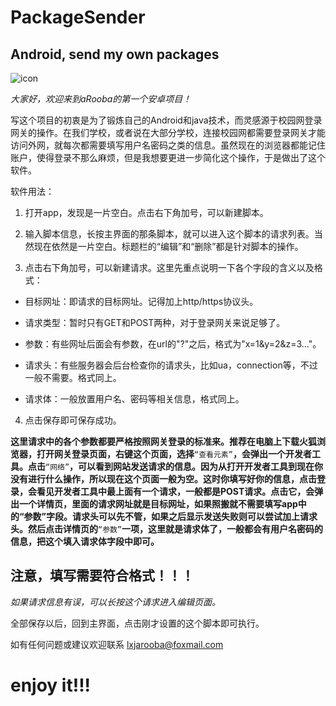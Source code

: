 # PackageSender
## Android, send my own packages

![icon](https://package-sender-android-app-1258441719.cos.ap-beijing.myqcloud.com/logo.png)

*大家好，欢迎来到aRooba的第一个安卓项目！*

写这个项目的初衷是为了锻炼自己的Android和java技术，而灵感源于校园网登录网关的操作。在我们学校，或者说在大部分学校，连接校园网都需要登录网关才能访问外网，就每次都需要填写用户名密码之类的信息。虽然现在的浏览器都能记住账户，使得登录不那么麻烦，但是我想要更进一步简化这个操作，于是做出了这个软件。

软件用法：

1. 打开app，发现是一片空白。点击右下角加号，可以新建脚本。

2. 输入脚本信息，长按主界面的那条脚本，就可以进入这个脚本的请求列表。当然现在依然是一片空白。标题栏的“编辑”和“删除”都是针对脚本的操作。

3. 点击右下角加号，可以新建请求。这里先重点说明一下各个字段的含义以及格式：

* 目标网址：即请求的目标网址。记得加上http/https协议头。

* 请求类型：暂时只有GET和POST两种，对于登录网关来说足够了。

* 参数：有些网址后面会有参数，在url的"?"之后，格式为"x=1&y=2&z=3..."。

* 请求头：有些服务器会后台检查你的请求头，比如ua，connection等，不过一般不需要。格式同上。

* 请求体：一般放置用户名、密码等相关信息，格式同上。

4. 点击保存即可保存成功。

**这里请求中的各个参数都要严格按照网关登录的标准来。推荐在电脑上下载火狐浏览器，打开网关登录页面，右键这个页面，选择**`“查看元素”`**，会弹出一个开发者工具。点击**`“网络”`**，可以看到网站发送请求的信息。因为从打开开发者工具到现在你没有进行什么操作，所以现在这个页面一般为空。这时你填写好你的信息，点击登录，会看见开发者工具中最上面有一个请求，一般都是POST请求。点击它，会弹出一个详情页，里面的请求网址就是目标网址，如果照搬就不需要填写app中的“参数”字段。请求头可以先不管，如果之后显示发送失败则可以尝试加上请求头。然后点击详情页的**`“参数”`**一项，这里就是请求体了，一般都会有用户名密码的信息，把这个填入请求体字段中即可。**

## 注意，填写需要符合格式！！！

*如果请求信息有误，可以长按这个请求进入编辑页面。*

全部保存以后，回到主界面，点击刚才设置的这个脚本即可执行。

如有任何问题或建议欢迎联系 lxjarooba@foxmail.com

# enjoy it!!!
